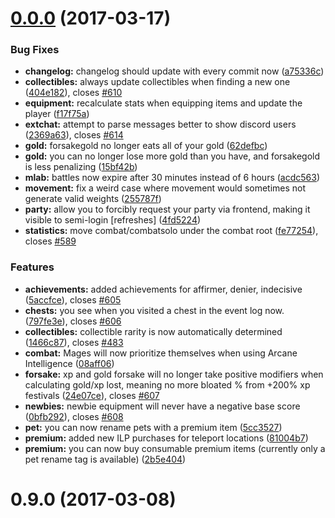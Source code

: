 <a name="0.0.0"></a>
# [0.0.0](https://github.com/IdleLands/IdleLands/compare/0.9.0...v0.0.0) (2017-03-17)


### Bug Fixes

* **changelog:** changelog should update with every commit now ([a75336c](https://github.com/IdleLands/IdleLands/commit/a75336c))
* **collectibles:** always update collectibles when finding a new one ([404e182](https://github.com/IdleLands/IdleLands/commit/404e182)), closes [#610](https://github.com/IdleLands/IdleLands/issues/610)
* **equipment:** recalculate stats when equipping items and update the player ([f17f75a](https://github.com/IdleLands/IdleLands/commit/f17f75a))
* **extchat:** attempt to parse messages better to show discord users ([2369a63](https://github.com/IdleLands/IdleLands/commit/2369a63)), closes [#614](https://github.com/IdleLands/IdleLands/issues/614)
* **gold:** forsakegold no longer eats all of your gold ([62defbc](https://github.com/IdleLands/IdleLands/commit/62defbc))
* **gold:** you can no longer lose more gold than you have, and forsakegold is less penalizing ([15bf42b](https://github.com/IdleLands/IdleLands/commit/15bf42b))
* **mlab:** battles now expire after 30 minutes instead of 6 hours ([acdc563](https://github.com/IdleLands/IdleLands/commit/acdc563))
* **movement:** fix a weird case where movement would sometimes not generate valid weights ([255787f](https://github.com/IdleLands/IdleLands/commit/255787f))
* **party:** allow you to forcibly request your party via frontend, making it visible to semi-login [refreshes] ([4fd5224](https://github.com/IdleLands/IdleLands/commit/4fd5224))
* **statistics:** move combat/combatsolo under the combat root ([fe77254](https://github.com/IdleLands/IdleLands/commit/fe77254)), closes [#589](https://github.com/IdleLands/IdleLands/issues/589)


### Features

* **achievements:** added achievements for affirmer, denier, indecisive ([5accfce](https://github.com/IdleLands/IdleLands/commit/5accfce)), closes [#605](https://github.com/IdleLands/IdleLands/issues/605)
* **chests:** you see when you visited a chest in the event log now. ([797fe3e](https://github.com/IdleLands/IdleLands/commit/797fe3e)), closes [#606](https://github.com/IdleLands/IdleLands/issues/606)
* **collectibles:** collectible rarity is now automatically determined ([1466c87](https://github.com/IdleLands/IdleLands/commit/1466c87)), closes [#483](https://github.com/IdleLands/IdleLands/issues/483)
* **combat:** Mages will now prioritize themselves when using Arcane Intelligence ([08aff06](https://github.com/IdleLands/IdleLands/commit/08aff06))
* **forsake:** xp and gold forsake will no longer take positive modifiers when calculating gold/xp lost, meaning no more bloated % from +200% xp festivals ([24e07ce](https://github.com/IdleLands/IdleLands/commit/24e07ce)), closes [#607](https://github.com/IdleLands/IdleLands/issues/607)
* **newbies:** newbie equipment will never have a negative base score ([0bfb292](https://github.com/IdleLands/IdleLands/commit/0bfb292)), closes [#608](https://github.com/IdleLands/IdleLands/issues/608)
* **pet:** you can now rename pets with a premium item ([5cc3527](https://github.com/IdleLands/IdleLands/commit/5cc3527))
* **premium:** added new ILP purchases for teleport locations ([81004b7](https://github.com/IdleLands/IdleLands/commit/81004b7))
* **premium:** you can now buy consumable premium items (currently only a pet rename tag is available) ([2b5e404](https://github.com/IdleLands/IdleLands/commit/2b5e404))



<a name="0.9.0"></a>
# 0.9.0 (2017-03-08)



